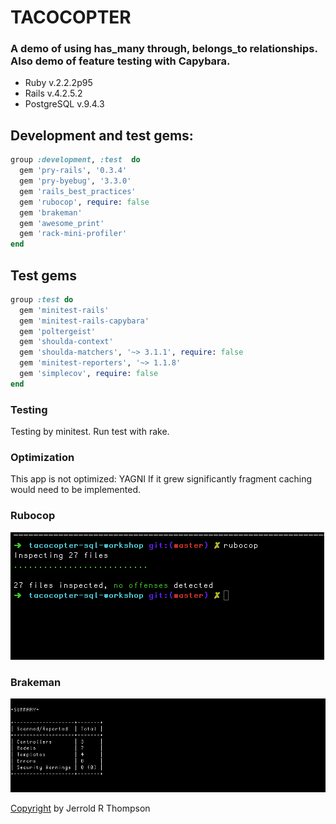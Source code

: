 TACOCOPTER
=========

### A demo of using has_many through, belongs_to relationships. Also demo of feature testing with Capybara.

* Ruby v.2.2.2p95
* Rails v.4.2.5.2
* PostgreSQL v.9.4.3

## Development and test gems:

```ruby
group :development, :test  do
  gem 'pry-rails', '0.3.4'
  gem 'pry-byebug', '3.3.0'
  gem 'rails_best_practices'
  gem 'rubocop', require: false
  gem 'brakeman'
  gem 'awesome_print'
  gem 'rack-mini-profiler'
end
```
## Test gems

```ruby
group :test do
  gem 'minitest-rails'
  gem 'minitest-rails-capybara'
  gem 'poltergeist'
  gem 'shoulda-context'
  gem 'shoulda-matchers', '~> 3.1.1', require: false
  gem 'minitest-reporters', '~> 1.1.8'
  gem 'simplecov', require: false
end
```
### Testing

Testing by minitest. Run test with rake.

### Optimization

This app is not optimized: YAGNI
If it grew significantly fragment caching would need to be implemented.

### Rubocop

![Result of running Rubocop](app/assets/images/rubocop.png) 

### Brakeman


![Result of running Brakeman](app/assets/images/brakeman.png) 

[Copyright]( http://jet.mit-license.org/ ) by Jerrold R Thompson 
